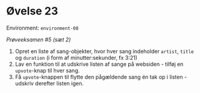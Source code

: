 # Øvelse 23

Environment: `environment-08`

*Prøveeksamen #5 (sæt 2)*

1. Opret en liste af sang-objekter, hvor hver sang indeholder `artist`, `title` og `duration` (i form af minutter:sekunder, fx 3:21)
2. Lav en funktion til at udskrive listen af sange på websiden - tilføj en `upvote`-knap til hver sang.
3. Få `upvote`-knappen til flytte den pågældende sang én tak op i listen - udskriv derefter listen igen.